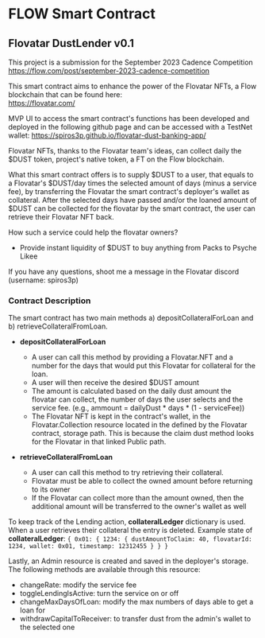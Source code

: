 # FLOW Smart Contract
## Flovatar DustLender v0.1

This project is a submission for the September 2023 Cadence Competition    
https://flow.com/post/september-2023-cadence-competition

This smart contract aims to enhance the power of the Flovatar NFTs, a Flow blockchain that can be found here:    
https://flovatar.com/

MVP UI to access the smart contract's functions has been developed and deployed in the following github page
and can be accessed with a TestNet wallet:
https://spiros3p.github.io/flovatar-dust-banking-app/

Flovatar NFTs, thanks to the Flovatar team's ideas, can collect daily the $DUST token, project's native token, a FT on the Flow blockchain.

What this smart contract offers is to supply $DUST to a user, that equals to a Flovatar's $DUST/day times the selected amount of days (minus a service fee), by transferring the Flovatar the smart contract's deployer's wallet as collateral.
After the selected days have passed and/or the loaned amount of $DUST can be collected for the flovatar by the smart contract, the user can retrieve their Flovatar NFT back.

How such a service could help the flovatar owners?
- Provide instant liquidity of $DUST to buy anything from Packs to Psyche Likee

If you have any questions, shoot me a message in the Flovatar discord (username: spiros3p)


### Contract Description

The smart contract has two main methods a) depositCollateralForLoan and b) retrieveCollateralFromLoan.
- **depositCollateralForLoan**
  - A user can call this method by providing a Flovatar.NFT and a number for the days that would put this Flovatar for collateral for the loan.
  - A user will then receive the desired $DUST amount
  - The amount is calculated based on the daily dust amount the flovatar can collect, the number of days the user selects and the service fee. (e.g., ammount = dailyDust * days * (1 - serviceFee))
  - The Flovatar NFT is kept in the contract's wallet, in the Flovatar.Collection resource located in the defined by the Flovatar contract, storage path. This is because the claim dust method looks for the Flovatar in that linked Public path.

- **retrieveCollateralFromLoan**
  - A user can call this method to try retrieving their collateral.
  - Flovatar must be able to collect the owned amount before returning to its owner
  - If the Flovatar can collect more than the amount owned, then the additional amount will be transferred to the owner's wallet as well
 
To keep track of the Lending action, **collateralLedger** dictionary is used. When a user retrieves their collateral the entry is deleted.
Example state of **collateralLedger**: 
`{ 0x01: { 1234: { dustAmountToClaim: 40, flovatarId: 1234, wallet: 0x01, timestamp: 12312455 } } }`

Lastly, an Admin resource is created and saved in the deployer's storage.
The following methods are available through this resource:
- changeRate: modify the service fee
- toggleLendingIsActive: turn the service on or off
- changeMaxDaysOfLoan: modify the max numbers of days able to get a loan for
- withdrawCapitalToReceiver: to transfer dust from the admin's wallet to the selected one
